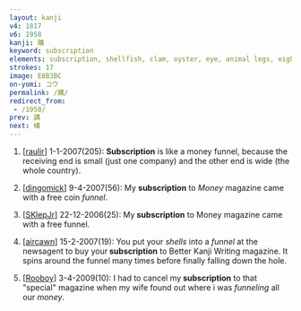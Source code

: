 ```yaml
---
layout: kanji
v4: 1817
v6: 1958
kanji: 購
keyword: subscription
elements: subscription, shellfish, clam, oyster, eye, animal legs, eight, funnel, cone, celery, again
strokes: 17
image: E8B3BC
on-yomi: コウ
permalink: /購/
redirect_from:
 - /1958/
prev: 講
next: 構
---
```


1) [<a href="http://kanji.koohii.com/profile/raulir">raulir</a>] 1-1-2007(205): <strong>Subscription</strong> is like a money funnel, because the receiving end is small (just one company) and the other end is wide (the whole country).

2) [<a href="http://kanji.koohii.com/profile/dingomick">dingomick</a>] 9-4-2007(56): My <strong>subscription</strong> to <em>Money</em> magazine came with a free coin <em>funnel</em>.

3) [<a href="http://kanji.koohii.com/profile/SKlepJr">SKlepJr</a>] 22-12-2006(25): My<strong> subscription</strong> to Money magazine came with a free funnel.

4) [<a href="http://kanji.koohii.com/profile/aircawn">aircawn</a>] 15-2-2007(19): You put your <em>shells</em> into a <em>funnel</em> at the newsagent to buy your<strong> subscription</strong> to Better Kanji Writing magazine. It spins around the funnel many times before finally falling down the hole.

5) [<a href="http://kanji.koohii.com/profile/Rooboy">Rooboy</a>] 3-4-2009(10): I had to cancel my<strong> subscription</strong> to that &quot;special&quot; magazine when my wife found out where i was <em>funneling</em> all our <em>money</em>.

